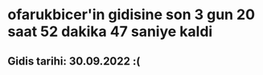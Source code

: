 # ofarukbicer'in gidisine son 3 gun 20 saat 52 dakika 47 saniye kaldi

## Gidis tarihi: 30.09.2022 :(